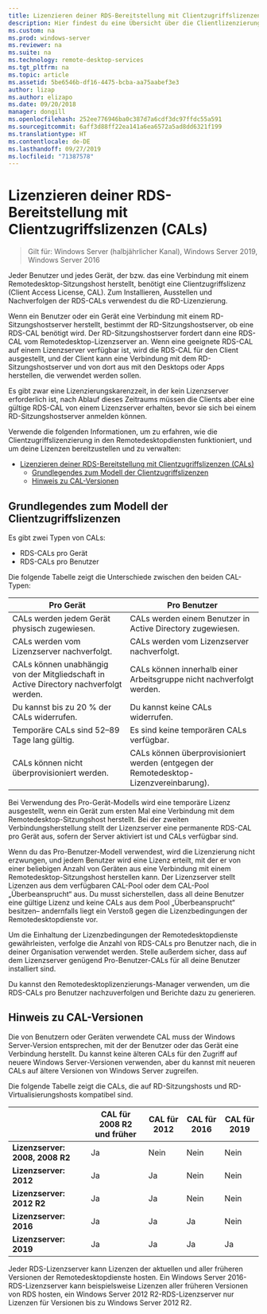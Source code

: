 ```yaml
---
title: Lizenzieren deiner RDS-Bereitstellung mit Clientzugriffslizenzen (CALs)
description: Hier findest du eine Übersicht über die Clientlizenzierung in den Remotedesktopdiensten.
ms.custom: na
ms.prod: windows-server
ms.reviewer: na
ms.suite: na
ms.technology: remote-desktop-services
ms.tgt_pltfrm: na
ms.topic: article
ms.assetid: 5be6546b-df16-4475-bcba-aa75aabef3e3
author: lizap
ms.author: elizapo
ms.date: 09/20/2018
manager: dongill
ms.openlocfilehash: 252ee776946ba0c387d7a6cdf3dc97ffdc55a591
ms.sourcegitcommit: 6aff3d88ff22ea141a6ea6572a5ad8dd6321f199
ms.translationtype: HT
ms.contentlocale: de-DE
ms.lasthandoff: 09/27/2019
ms.locfileid: "71387578"
---
```

# <a name="license-your-rds-deployment-with-client-access-licenses-cals"></a>Lizenzieren deiner RDS-Bereitstellung mit Clientzugriffslizenzen (CALs)

>Gilt für: Windows Server (halbjährlicher Kanal), Windows Server 2019, Windows Server 2016

Jeder Benutzer und jedes Gerät, der bzw. das eine Verbindung mit einem Remotedesktop-Sitzungshost herstellt, benötigt eine Clientzugriffslizenz (Client Access License, CAL). Zum Installieren, Ausstellen und Nachverfolgen der RDS-CALs verwendest du die RD-Lizenzierung.  

Wenn ein Benutzer oder ein Gerät eine Verbindung mit einem RD-Sitzungshostserver herstellt, bestimmt der RD-Sitzungshostserver, ob eine RDS-CAL benötigt wird. Der RD-Sitzungshostserver fordert dann eine RDS-CAL vom Remotedesktop-Lizenzserver an. Wenn eine geeignete RDS-CAL auf einem Lizenzserver verfügbar ist, wird die RDS-CAL für den Client ausgestellt, und der Client kann eine Verbindung mit dem RD-Sitzungshostserver und von dort aus mit den Desktops oder Apps herstellen, die verwendet werden sollen.

Es gibt zwar eine Lizenzierungskarenzzeit, in der kein Lizenzserver erforderlich ist, nach Ablauf dieses Zeitraums müssen die Clients aber eine gültige RDS-CAL von einem Lizenzserver erhalten, bevor sie sich bei einem RD-Sitzungshostserver anmelden können.

Verwende die folgenden Informationen, um zu erfahren, wie die Clientzugriffslizenzierung in den Remotedesktopdiensten funktioniert, und um deine Lizenzen bereitzustellen und zu verwalten:

- [Lizenzieren deiner RDS-Bereitstellung mit Clientzugriffslizenzen (CALs)](#license-your-rds-deployment-with-client-access-licenses-cals)
  - [Grundlegendes zum Modell der Clientzugriffslizenzen](#understanding-the-cals-model)
  - [Hinweis zu CAL-Versionen](#note-about-cal-versions)

## <a name="understanding-the-cals-model"></a>Grundlegendes zum Modell der Clientzugriffslizenzen

Es gibt zwei Typen von CALs:

- RDS-CALs pro Gerät
- RDS-CALs pro Benutzer

Die folgende Tabelle zeigt die Unterschiede zwischen den beiden CAL-Typen:

| Pro Gerät                                                     | Pro Benutzer                                                                         |
|----------------------------------------------------------------|----------------------------------------------------------------------------------|
| CALs werden jedem Gerät physisch zugewiesen.                   | CALs werden einem Benutzer in Active Directory zugewiesen.                                 |
| CALs werden vom Lizenzserver nachverfolgt.                        | CALs werden vom Lizenzserver nachverfolgt.                                          |
| CALs können unabhängig von der Mitgliedschaft in Active Directory nachverfolgt werden. | CALs können innerhalb einer Arbeitsgruppe nicht nachverfolgt werden.                                       |
| Du kannst bis zu 20 % der CALs widerrufen.                              | Du kannst keine CALs widerrufen.                                                      |
| Temporäre CALs sind 52–89 Tage lang gültig.                       | Es sind keine temporären CALs verfügbar.                                                |
| CALs können nicht überprovisioniert werden.                                  | CALs können überprovisioniert werden (entgegen der Remotedesktop-Lizenzvereinbarung). |

Bei Verwendung des Pro-Gerät-Modells wird eine temporäre Lizenz ausgestellt, wenn ein Gerät zum ersten Mal eine Verbindung mit dem Remotedesktop-Sitzungshost herstellt. Bei der zweiten Verbindungsherstellung stellt der Lizenzserver eine permanente RDS-CAL pro Gerät aus, sofern der Server aktiviert ist und CALs verfügbar sind.

Wenn du das Pro-Benutzer-Modell verwendest, wird die Lizenzierung nicht erzwungen, und jedem Benutzer wird eine Lizenz erteilt, mit der er von einer beliebigen Anzahl von Geräten aus eine Verbindung mit einem Remotedesktop-Sitzungshost herstellen kann. Der Lizenzserver stellt Lizenzen aus dem verfügbaren CAL-Pool oder dem CAL-Pool „Überbeansprucht“ aus. Du musst sicherstellen, dass all deine Benutzer eine gültige Lizenz und keine CALs aus dem Pool „Überbeansprucht“ besitzen– andernfalls liegt ein Verstoß gegen die Lizenzbedingungen der Remotedesktopdienste vor.

Um die Einhaltung der Lizenzbedingungen der Remotedesktopdienste gewährleisten, verfolge die Anzahl von RDS-CALs pro Benutzer nach, die in deiner Organisation verwendet werden. Stelle außerdem sicher, dass auf dem Lizenzserver genügend Pro-Benutzer-CALs für all deine Benutzer installiert sind.

Du kannst den Remotedesktoplizenzierungs-Manager verwenden, um die RDS-CALs pro Benutzer nachzuverfolgen und Berichte dazu zu generieren.

## <a name="note-about-cal-versions"></a>Hinweis zu CAL-Versionen

Die von Benutzern oder Geräten verwendete CAL muss der Windows Server-Version entsprechen, mit der der Benutzer oder das Gerät eine Verbindung herstellt. Du kannst keine älteren CALs für den Zugriff auf neuere Windows Server-Versionen verwenden, aber du kannst mit neueren CALs auf ältere Versionen von Windows Server zugreifen.

Die folgende Tabelle zeigt die CALs, die auf RD-Sitzungshosts und RD-Virtualisierungshosts kompatibel sind.

|                  |CAL für 2008 R2 und früher|CAL für 2012|CAL für 2016|CAL für 2019|
|---------------------------------|--------|--------|--------|--------|
| **Lizenzserver: 2008, 2008 R2**| Ja    | Nein     | Nein     | Nein     |
| **Lizenzserver: 2012**         | Ja    | Ja    | Nein     | Nein     |
| **Lizenzserver: 2012 R2**      | Ja    | Ja    | Nein     | Nein     |
| **Lizenzserver: 2016**         | Ja    | Ja    | Ja    | Nein     |
| **Lizenzserver: 2019**         | Ja    | Ja    | Ja    | Ja    |

Jeder RDS-Lizenzserver kann Lizenzen der aktuellen und aller früheren Versionen der Remotedesktopdienste hosten. Ein Windows Server 2016-RDS-Lizenzserver kann beispielsweise Lizenzen aller früheren Versionen von RDS hosten, ein Windows Server 2012 R2-RDS-Lizenzserver nur Lizenzen für Versionen bis zu Windows Server 2012 R2.
